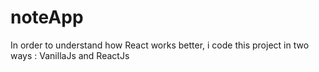 # noteApp

In order to understand how React works better, i code this project in two ways : VanillaJs and ReactJs
